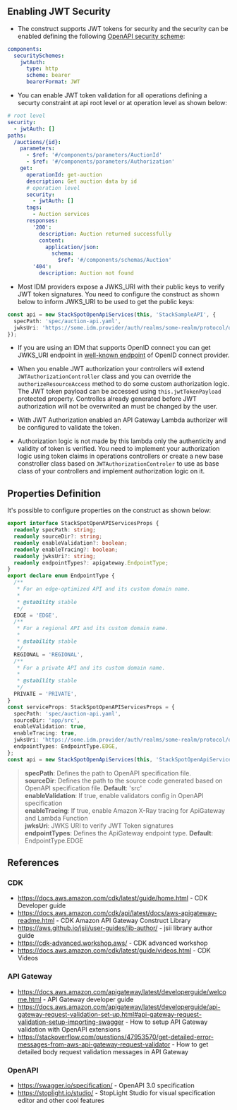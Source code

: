 ## Enabling JWT Security
- The construct supports JWT tokens for security and the security can be enabled defining the following [OpenAPI security scheme](https://swagger.io/specification/#security-scheme-object):
```yaml
components:
  securitySchemes:
    jwtAuth:
      type: http
      scheme: bearer
      bearerFormat: JWT
```

- You can enable JWT token validation for all operations defining a securty constraint at api root level or at operation level as shown below:

```yaml
# root level
security:
  - jwtAuth: []
paths:
  /auctions/{id}:
    parameters:
      - $ref: '#/components/parameters/AuctionId'
      - $ref: '#/components/parameters/Authorization'
    get:
      operationId: get-auction
      description: Get auction data by id
      # operation level
      security:
        - jwtAuth: []
      tags:
        - Auction services
      responses:
        '200':
          description: Auction returned successfully
          content:
            application/json:
              schema:
                $ref: '#/components/schemas/Auction'
        '404':
          description: Auction not found
```

- Most IDM providers expose a JWKS_URI with their public keys to verify JWT token signatures. You need to configure the construct as shown below to inform JWKS_URI to be used to get the public keys:

```typescript
const api = new StackSpotOpenApiServices(this, 'StackSampleAPI', {
  specPath: 'spec/auction-api.yaml',
  jwksUri: 'https://some.idm.provider/auth/realms/some-realm/protocol/openid-connect/certs',
});
```

- If you are using an IDM that supports OpenID connect you can get JWKS_URI endpoint in [well-known endpoint](https://openid.net/specs/openid-connect-discovery-1_0.html#ProviderConfig) of OpenID connect provider.

- When you enable JWT authorization your controllers will extend `JWTAuthorizationController` class and you can override the `authorizeResourceAccess` method to do some custom authorization logic. The JWT token payload can be accessed using `this.jwtTokenPayload` protected property. Controlles already generated before JWT authorization will not be overwrited an must be changed by the user.

- With JWT Authorization enabled an API Gateway Lambda authorizer will be configured to validate the token.

- Authorization logic is not made by this lambda only the authenticity and validity of token is verified. You need to implement your authorization logic using token claims in operations controllers or create a new base constroller class based on `JWTAuthorizationControler` to use as base class of your controllers and implement authorization logic on it.

## Properties Definition

It's possible to configure properties on the construct as shown below:

```typescript
export interface StackSpotOpenAPIServicesProps {
  readonly specPath: string;
  readonly sourceDir?: string;
  readonly enableValidation?: boolean;
  readonly enableTracing?: boolean;
  readonly jwksUri?: string;
  readonly endpointTypes?: apigateway.EndpointType;
}
export declare enum EndpointType {
  /**
   * For an edge-optimized API and its custom domain name.
   *
   * @stability stable
   */
  EDGE = 'EDGE',
  /**
   * For a regional API and its custom domain name.
   *
   * @stability stable
   */
  REGIONAL = 'REGIONAL',
  /**
   * For a private API and its custom domain name.
   *
   * @stability stable
   */
  PRIVATE = 'PRIVATE',
}
const serviceProps: StackSpotOpenAPIServicesProps = {
  specPath: 'spec/auction-api.yaml',
  sourceDir: 'app/src',
  enableValidation: true,
  enableTracing: true,
  jwksUri: 'https://some.idm.provider/auth/realms/some-realm/protocol/openid-connect/certs',
  endpointTypes: EndpointType.EDGE,
};
const api = new StackSpotOpenApiServices(this, 'StackSpotOpenApiServicesID', serviceProps);
```

> **specPath**: Defines the path to OpenAPI specification file.  
> **sourceDir**: Defines the path to the source code generated based on OpenAPI specification file. **Default**: 'src'  
> **enableValidation**: If true, enable validators config in OpenAPI specification  
> **enableTracing**: If true, enable Amazon X-Ray tracing for ApiGateway and Lambda Function  
> **jwksUri**: JWKS URI to verify JWT Token signatures  
> **endpointTypes**: Defines the ApiGateway endpoint type. **Default**: EndpointType.EDGE

## References
### CDK

- <https://docs.aws.amazon.com/cdk/latest/guide/home.html> - CDK Developer guide
- <https://docs.aws.amazon.com/cdk/api/latest/docs/aws-apigateway-readme.html> - CDK Amazon API Gateway Construct Library
- <https://aws.github.io/jsii/user-guides/lib-author/> - jsii library author guide
- <https://cdk-advanced.workshop.aws/> - CDK advanced workshop
- <https://docs.aws.amazon.com/cdk/latest/guide/videos.html> - CDK Videos

### API Gateway

- <https://docs.aws.amazon.com/apigateway/latest/developerguide/welcome.html> - API Gateway developer guide
- <https://docs.aws.amazon.com/apigateway/latest/developerguide/api-gateway-request-validation-set-up.html#api-gateway-request-validation-setup-importing-swagger> - How to setup API Gateway validation with OpenAPI extensions
- <https://stackoverflow.com/questions/47953570/get-detailed-error-messages-from-aws-api-gateway-request-validator> - How to get detailed body request validation messages in API Gateway

### OpenAPI

- <https://swagger.io/specification/> - OpenAPI 3.0 specification
- <https://stoplight.io/studio/> - StopLight Studio for visual specification editor and other cool features
